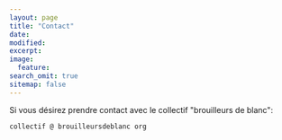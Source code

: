 ```yaml
---
layout: page
title: "Contact"
date:
modified:
excerpt:
image:
  feature:
search_omit: true
sitemap: false
---
```

  
Si vous désirez prendre contact avec le collectif "brouilleurs de blanc":

~~~~
collectif @ brouilleursdeblanc org
~~~~
